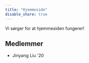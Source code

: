 ```yaml
---
title: "Hjemmeside"
disable_share: true
---
```


Vi sørger for at hjemmesiden fungerer!

<!--more-->

## Medlemmer

- Jinyang Liu '20
